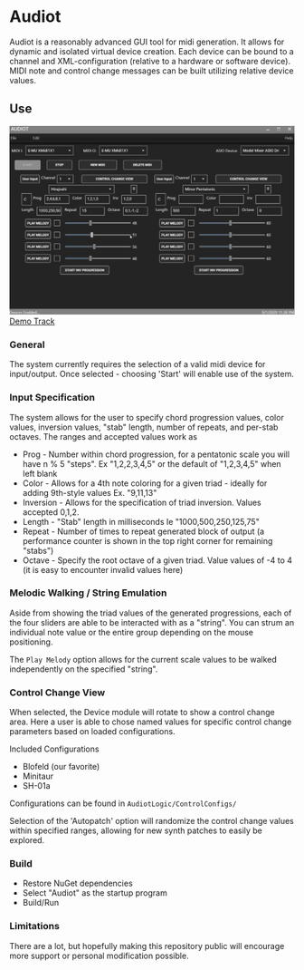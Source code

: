 # Audiot

Audiot is a reasonably advanced GUI tool for midi generation.  It allows for dynamic and isolated virtual device creation.  Each device can be bound to a channel and XML-configuration (relative to a hardware or software device). MIDI note and control change messages can be built utilizing relative device values.

## Use
![alt text](https://raw.githubusercontent.com/kbdnr/Audiot/master/InUse.gif "Audiot In Use")
[Demo Track](https://spednar.bandcamp.com/track/proj-2)

### General
The system currently requires the selection of a valid midi device for input/output.  Once selected - choosing 'Start' will enable use of the system.

### Input Specification
The system allows for the user to specify chord progression values, color values, inversion values, "stab" length, number of repeats, and per-stab octaves.  The ranges and accepted values work as
- Prog - Number within chord progression, for a pentatonic scale you will have n % 5 "steps". Ex "1,2,2,3,4,5" or the default of "1,2,3,4,5" when left blank
- Color - Allows for a 4th note coloring for a given triad - ideally for adding 9th-style values Ex. "9,11,13"
- Inversion - Allows for the specification of triad inversion. Values accepted 0,1,2.
- Length - "Stab" length in milliseconds Ie "1000,500,250,125,75"
- Repeat - Number of times to repeat generated block of output (a performance counter is shown in the top right corner for remaining "stabs")
- Octave - Specify the root octave of a given triad. Value values of -4 to 4 (it is easy to encounter invalid values here)

### Melodic Walking / String Emulation
Aside from showing the triad values of the generated progressions, each of the four sliders are able to be interacted with as a "string".  You can strum an individual note value or the entire group depending on the mouse positioning.

The ```Play Melody``` option allows for the current scale values to be walked independently on the specified "string".

### Control Change View
When selected, the Device module will rotate to show a control change area. Here a user is able to chose named values for specific control change parameters based on loaded configurations.

Included Configurations
- Blofeld (our favorite)
- Minitaur
- SH-01a

Configurations can be found in ```AudiotLogic/ControlConfigs/```

Selection of the 'Autopatch' option will randomize the control change values within specified ranges, allowing for new synth patches to easily be explored.

### Build
- Restore NuGet dependencies
- Select "Audiot" as the startup program
- Build/Run

### Limitations
There are a lot, but hopefully making this repository public will encourage more support or personal modification possible.
